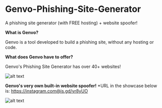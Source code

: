 # Genvo-Phishing-Site-Generator
A phishing site generator (with FREE hosting) + website spoofer!

**What is Genvo?**

Genvo is a tool developed to build a phishing site, without any hosting or code.

**What does Genvo have to offer?**

Genvo's Phishing Site Generator has over 40+ websites!

![alt text](https://i.gyazo.com/7da6067e97ff4030ed9ece502f64bbe5.gif)

**Genvo's very own built-in website spoofer!**
*URL in the showcase below is: https://instagram.com@is.gd/yr8yUO

![alt text](https://media.discordapp.net/attachments/873082697692622895/899063258315644948/Capture.PNG)
